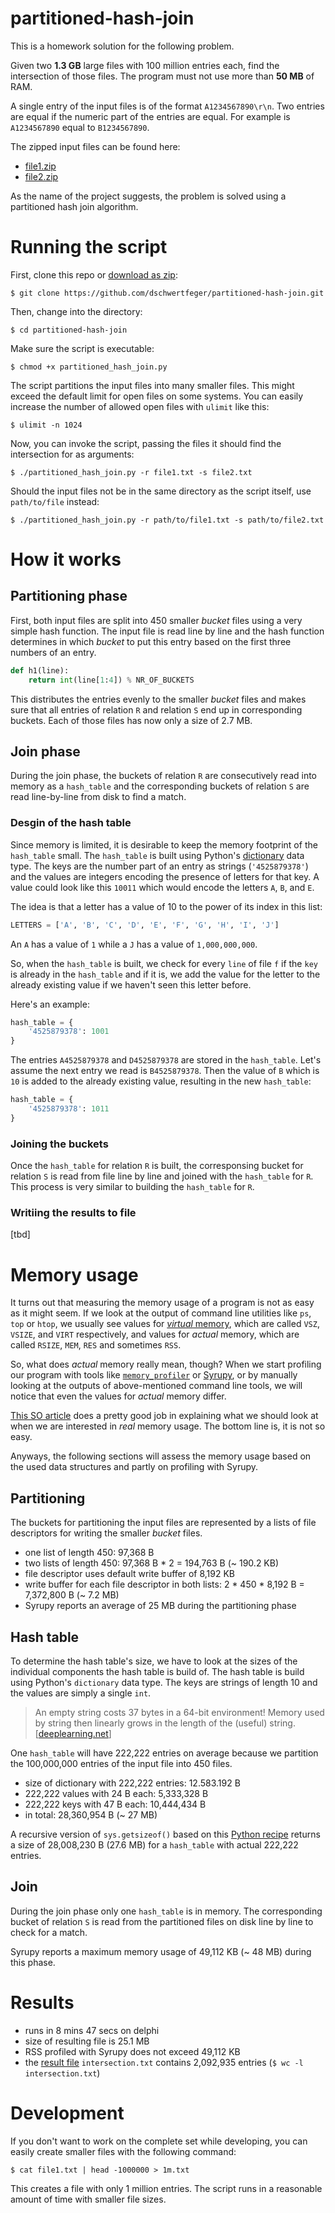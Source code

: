 # partitioned-hash-join

This is a homework solution for the following problem.

Given two **1.3 GB** large files with 100 million entries each, find the intersection of those files. The program must not use more than **50 MB** of RAM.

A single entry of the input files is of the format `A1234567890\r\n`. Two entries are equal if the numeric part of the entries are equal. For example is `A1234567890` equal to `B1234567890`.

The zipped input files can be found here:

- [file1.zip](http://www2.informatik.hu-berlin.de/~wandelt/DWDM/file1.zip)
- [file2.zip](http://www2.informatik.hu-berlin.de/~wandelt/DWDM/file2.zip)

As the name of the project suggests, the problem is solved using a partitioned hash join algorithm. 

# Running the script

First, clone this repo or [download as zip](https://github.com/dschwertfeger/partitioned-hash-join/archive/master.zip):

`$ git clone https://github.com/dschwertfeger/partitioned-hash-join.git`

Then, change into the directory:

`$ cd partitioned-hash-join`

Make sure the script is executable:

`$ chmod +x partitioned_hash_join.py`

The script partitions the input files into many smaller files. This might exceed the default limit for open files on some systems. You can easily increase the number of allowed open files with `ulimit` like this:

`$ ulimit -n 1024` 

Now, you can invoke the script, passing the files it should find the intersection for as arguments:

`$ ./partitioned_hash_join.py -r file1.txt -s file2.txt`

Should the input files not be in the same directory as the script itself, use `path/to/file` instead:

`$ ./partitioned_hash_join.py -r path/to/file1.txt -s path/to/file2.txt`

# How it works

## Partitioning phase

First, both input files are split into 450 smaller *bucket* files using a very simple hash function. The input file is read line by line and the hash function determines in which *bucket* to put this entry based on the first three numbers of an entry.

```python
def h1(line):
    return int(line[1:4]) % NR_OF_BUCKETS
```

This distributes the entries evenly to the smaller *bucket* files and makes sure that all entries of relation `R` and relation `S` end up in corresponding buckets. Each of those files has now only a size of 2.7 MB.

## Join phase

During the join phase, the buckets of relation `R` are consecutively read into memory as a `hash_table` and the corresponding buckets of relation `S` are read line-by-line from disk to find a match.

### Desgin of the hash table

Since memory is limited, it is desirable to keep the memory footprint of the `hash_table` small. The `hash_table` is built using Python's [dictionary](https://docs.python.org/2/tutorial/datastructures.html#dictionaries) data type. The keys are the number part of an entry as strings (`'4525879378'`) and the values are integers encoding the presence of letters for that key. A value could look like this `10011` which would encode the letters `A`, `B`, and `E`.

The idea is that a letter has a value of 10 to the power of its index in this list:

```python
LETTERS = ['A', 'B', 'C', 'D', 'E', 'F', 'G', 'H', 'I', 'J']
```

An `A` has a value of `1` while a `J` has a value of `1,000,000,000`.

So, when the `hash_table` is built, we check for every `line` of file `f` if the `key` is already in the `hash_table` and if it is, we add the value for the letter to the already existing value if we haven't seen this letter before.

Here's an example:

```python
hash_table = {
    '4525879378': 1001
}
```

The entries `A4525879378` and `D4525879378` are stored in the `hash_table`. Let's assume the next entry we read is `B4525879378`. Then the value of `B` which is `10` is added to the already existing value, resulting in the new `hash_table`:

```python
hash_table = {
    '4525879378': 1011
}
```

### Joining the buckets

Once the `hash_table` for relation `R` is built, the corresponsing bucket for relation `S` is read from file line by line and joined with the `hash_table` for `R`. This process is very similar to building the `hash_table` for `R`.

### Writiing the results to file

[tbd]


# Memory usage

It turns out that measuring the memory usage of a program is not as easy as it might seem. If we look at the output of command line utilities like `ps`, `top` or `htop`, we usually see values for [*virtual* memory](http://serverfault.com/questions/138427/top-what-does-virtual-memory-size-mean-linux-ubuntu), which are called `VSZ`, `VSIZE`, and `VIRT` respectively, and values for *actual* memory, which are called `RSIZE`, `MEM`, `RES` and sometimes `RSS`. 

So, what does *actual* memory really mean, though? When we start profiling our program with tools like [`memory_profiler`](https://pypi.python.org/pypi/memory_profiler) or [Syrupy](https://github.com/jeetsukumaran/Syrupy), or by manually looking at the outputs of above-mentioned command line tools, we will notice that even the values for *actual* memory differ.

[This SO article](http://stackoverflow.com/a/1954774/1663506) does a pretty good job in explaining what we should look at when we are interested in *real* memory usage. The bottom line is, it is not so easy. 

Anyways, the following sections will assess the memory usage based on the used data structures and partly on profiling with Syrupy.

## Partitioning

The buckets for partitioning the input files are represented by a lists of file descriptors for writing the smaller *bucket* files.

- one list of length 450: 97,368 B
- two lists of length 450: 97,368 B * 2 = 194,763 B (~ 190.2 KB)
- file descriptor uses default write buffer of 8,192 KB
- write buffer for each file descriptor in both lists: 2 * 450 * 8,192 B = 7,372,800 B (~ 7.2 MB)
- Syrupy reports an average of 25 MB during the partitioning phase

## Hash table

To determine the hash table's size, we have to look at the sizes of the individual components the hash table is build of. The hash table is build using Python's `dictionary` data type. The keys are strings of length 10 and the values are simply a single `int`.

>An empty string costs 37 bytes in a 64-bit environment! Memory used by string then linearly grows in the length of the (useful) string. [[deeplearning.net](http://deeplearning.net/software/theano/tutorial/python-memory-management.html)]

One `hash_table` will have 222,222 entries on average because we partition the 100,000,000 entries of the input file into 450 files.

- size of dictionary with 222,222 entries: 12.583.192 B
- 222,222 values with 24 B each: 5,333,328 B
- 222,222 keys with 47 B each: 10,444,434 B
- in total: 28,360,954 B (~ 27 MB)

A recursive version of `sys.getsizeof()` based on this [Python recipe](http://code.activestate.com/recipes/577504/) returns a size of 28,008,230 B (27.6 MB) for a `hash_table` with actual 222,222 entries.

## Join

During the join phase only one `hash_table` is in memory. The corresponding bucket of relation `S` is read from the partitioned files on disk line by line to check for a match.

Syrupy reports a maximum memory usage of 49,112 KB (~ 48 MB) during this phase.

# Results

- runs in 8 mins 47 secs on delphi
- size of resulting file is 25.1 MB
- RSS profiled with Syrupy does not exceed 49,112 KB
- the [result file](https://dl.dropboxusercontent.com/u/22040079/intersection.txt) `intersection.txt` contains 2,092,935 entries (`$ wc -l intersection.txt`)  

# Development

If you don't want to work on the complete set while developing, you can easily create smaller files with the following command:

`$ cat file1.txt | head -1000000 > 1m.txt`

This creates a file with only 1 million entries. The script runs in a reasonable amount of time with smaller file sizes.
